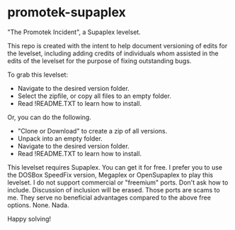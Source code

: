 # promotek-supaplex
"The Promotek Incident", a Supaplex levelset.

This repo is created with the intent to help document versioning of edits for the levelset, including adding credits of individuals whom assisted in the edits of the levelset for the purpose of fixing outstanding bugs.

To grab this levelset:
* Navigate to the desired version folder.
* Select the zipfile, or copy all files to an empty folder.
* Read !README.TXT to learn how to install.

Or, you can do the following.
* "Clone or Download" to create a zip of all versions.
* Unpack into an empty folder.
* Navigate to the desired version folder.
* Read !README.TXT to learn how to install.

This levelset requires Supaplex. You can get it for free. I prefer you to use the DOSBox SpeedFix version, Megaplex or OpenSupaplex to play this levelset. I do not support commercial or "freemium" ports. Don't ask how to include. Discussion of inclusion will be erased. Those ports are scams to me. They serve no beneficial advantages compared to the above free options. None. Nada.

Happy solving!
